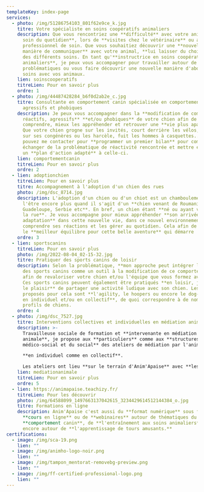 ```yaml
---
templateKey: index-page
services:
  - photo: /img/51286754103_801f62e9ce_k.jpg
    titre: Votre spécialiste en soins coopératifs animaliers
    description: Que vous rencontriez une **difficulté** avec votre animal dans **un
      soin du quotidien**, lors de **visites chez le vétérinaire** ou autre
      professionnel de soin. Que vous souhaitiez découvrir une **nouvelle
      manière de communiquer** avec votre animal, **lui laisser du choix** lors
      des différents soins. En tant qu'**instructrice en soins coopératifs
      animaliers**, je peux vous accompagner pour travailler autour de vos
      problématiques ou vous faire découvrir une nouvelle manière d'aborder les
      soins avec vos animaux.
    lien: soinscooperatifs
    titreLien: Pour en savoir plus
    ordre: 1
  - photo: /img/44487428284_b6f0d2ab2e_c.jpg
    titre: Consultante en comportement canin spécialisée en comportements réactifs,
      agressifs et phobiques
    description: Je peux vous accompagner dans la **modification de comportements
      réactifs, agressifs** **et/ou phobiques** de votre chien afin de mieux les
      comprendre, mieux les appréhender et retrouver une **vie plus apaisée**.
      Que votre chien grogne sur les invités, court derrière les vélos, aboie
      sur ses congénères ou les harcèle, fuit les hommes à casquettes... Vous
      pouvez me contacter pour **programmer un premier bilan** pour commencer à
      échanger de la problématique de réactivité rencontrée et mettre en place
      un **plan d'action adapté** à celle-ci.
    lien: comportementcanin
    titreLien: Pour en savoir plus
    ordre: 2
  - lien: adoptionchien
    titreLien: Pour en savoir plus
    titre: Accompagnement à l'adoption d'un chien des rues
    photo: /img/dsc_8714.jpg
    description: L'adoption d'un chien ou d'un chiot est un chamboulement, cela peut
      l'être encore plus quand il s'agit d'un **chien venant de Roumanie,
      Guadeloupe, Serbie etc**. En bref, un chien étant **né ou ayant vécu dans
      la rue**. Je vous accompagne pour mieux appréhender **son arrivée et son
      adaptation** dans cette nouvelle vie, dans ce nouvel environnement, mieux
      comprendre ses réactions et les gérer au quotidien. Cela afin de trouver
      le **meilleur équilibre pour cette belle aventure** qui démarre !
    ordre: 3
  - lien: sportscanins
    titreLien: Pour en savoir plus
    photo: /img/2022-08-04_02-15-32.jpg
    titre: Pratiquer des sports canins de loisir
    description: Selon la problématique, **mon approche peut intégrer l'utilisation
      des sports canins comme un outil à la modification de ce comportement**,
      afin de revaloriser votre chien et/ou l'équipe que vous formez avec lui.
      Ces sports canins peuvent également être pratiqués **en loisir, juste pour
      le plaisir** de partager une activité ludique avec son chien. Les sports
      proposés pour cela sont **l'agility, le hoopers ou encore le dog-dancing,
      en individuel et/ou en collectif**, de quoi correspondre à de nombreux
      profils de chiens.
    ordre: 4
  - photo: /img/dsc_7527.jpg
    titre: Interventions collectives et individuelles en médiation animale
    description: >-
      Travailleuse sociale de formation et **intervenante en médiation
      animale**, je propose aux **particuliers** comme aux **structures du
      médico-social et du social** des ateliers de médiation par l'animal 

      **en individuel comme en collectif**. 

      Les ateliers ont lieu **sur le terrain d'Anim'Apaise** avec **les chiens et/ou les poneys** en fonction du public et des objectifs ciblés.
    lien: mediationanimale
    titreLien: Pour en savoir plus
    ordre: 5
  - lien: https://animapaise.teachizy.fr/
    titreLien: Pour les découvrir
    photo: /img/64588099_1497663137042615_3234429614512144384_o.jpg
    titre: Formations en ligne
    description: A﻿nim'Apaise c'est aussi du **format numérique** sous forme de
      **cours en ligne** ou de **webinaires** autour de thématiques du
      **comportement canin**, de **l'entraînement aux soins animaliers** ou
      encore autour de **l'apprentissage de tours amusants.**
certifications:
  - image: /img/sca-19.png
    lien: ""
  - image: /img/animho-logo-noir.png
    lien: ""
  - image: /img/tampon_mentorat-removebg-preview.png
    lien: ""
  - image: /img/ff-certified-professional-logo.png
    lien: ""
---
```

